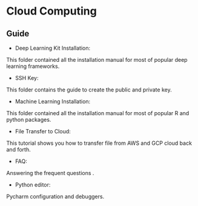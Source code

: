 # Cloud Computing 

## Guide

* Deep Learning Kit Installation:

This folder contained all the installation manual for most of popular deep learning frameworks.

* SSH Key:

This folder contains the guide to create the public and private key.

* Machine Learning Installation:

This folder contained all the installation manual for most of popular R and python packages.

* File Transfer to Cloud:

This tutorial shows you how to transfer file from AWS and GCP cloud back and forth.

* FAQ:

Answering the frequent questions .

* Python editor:

Pycharm configuration and debuggers.

